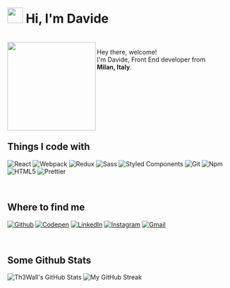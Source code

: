 # <img src="https://cdn.jsdelivr.net/gh/Th3Wall/assets-cdn/PersonalGithubReadme/HandGreet.gif" width="35px" />&nbsp;<b>Hi, I'm Davide</b>
<br>

<img align="left" src="https://cdn.jsdelivr.net/gh/Th3Wall/assets-cdn/PersonalGithubReadme/Memoji.png" width="200"/>
<p aligh="right">
  <p>Hey there, welcome!</br>
  I'm Davide, Front End developer from <img src="https://cdn.jsdelivr.net/gh/Th3Wall/assets-cdn/PersonalGithubReadme/ItalyFlag.svg" width="14px"/> <b>Milan, Italy</b>.</p><br>
</p>

<br><br><br><br><br>

<h2>Things I code with</h2>
<p>
  <img alt="React" src="https://img.shields.io/badge/-React-45b8d8?style=flat-square&logo=react&logoColor=white" />
  <img alt="Webpack" src="https://img.shields.io/badge/-Webpack-8DD6F9?style=flat-square&logo=webpack&logoColor=white" />
  <img alt="Redux" src="https://img.shields.io/badge/-Redux-764ABC?style=flat-square&logo=redux&logoColor=white" />
  <img alt="Sass" src="https://img.shields.io/badge/-Sass-CC6699?style=flat-square&logo=sass&logoColor=white" />
  <img alt="Styled Components" src="https://img.shields.io/badge/-Styled_Components-db7092?style=flat-square&logo=styled-components&logoColor=white" />
  <img alt="Git" src="https://img.shields.io/badge/-Git-F05032?style=flat-square&logo=git&logoColor=white" />
  <img alt="Npm" src="https://img.shields.io/badge/-NPM-CB3837?style=flat-square&logo=npm&logoColor=white" />
  <img alt="HTML5" src="https://img.shields.io/badge/-HTML5-E34F26?style=flat-square&logo=html5&logoColor=white" />
  <img alt="Prettier" src="https://img.shields.io/badge/-Prettier-F7B93E?style=flat-square&logo=prettier&logoColor=white" />
</p>
<br>

<h2>Where to find me</h2>
<p>
  <a href="https://github.com/Th3Wall" target="_blank"><img alt="Github" src="https://img.shields.io/badge/GitHub-%2312100E.svg?&style=for-the-badge&logo=Github&logoColor=white" /></a>
  <a href="https://codepen.io/th3wall" target="_blank"><img alt="Codepen" src="https://img.shields.io/badge/Codepen-000000?style=for-the-badge&logo=codepen&logoColor=white" /></a>
  <a href="https://www.linkedin.com/in/mandelli-davide/" target="_blank"><img alt="LinkedIn" src="https://img.shields.io/badge/linkedin-%230077B5.svg?&style=for-the-badge&logo=linkedin&logoColor=white" /></a>
  <a href="https://www.instagram.com/davideemandelli/" target="_blank"><img alt="Instagram" src="https://img.shields.io/badge/Instagram-E1306C?style=for-the-badge&logo=instagram&logoColor=white" /></a>
  <a href="mailto:mandellidavide.95@gmail.com" target="_blank"><img alt="Gmail" src="https://img.shields.io/badge/Gmail-D14836?style=for-the-badge&logo=gmail&logoColor=white" /></a>
</p>
<br>

<h2>Some Github Stats</h2>
<span align="left">

![Th3Wall's GitHub Stats](https://github-readme-stats.vercel.app/api?username=Th3Wall&show_icons=true&hide_border=true&bg_color=3D3D3D&title_color=00E6FE&icon_color=00E6FE&text_color=FFFFFF)
</span>
<span align="right">
![My GitHub Streak](http://github-readme-streak-stats.herokuapp.com?user=Th3Wall&hide_border=true&theme=black-ice&background=3D3D3D&stroke=00E6FE)
</span>
